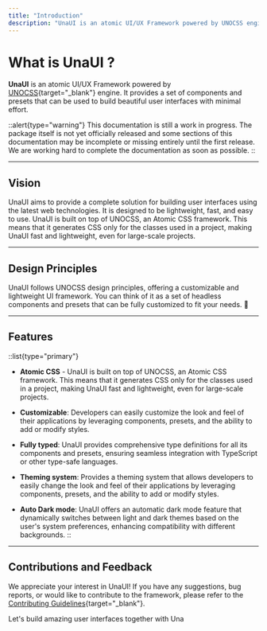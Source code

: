 ```yaml
---
title: "Introduction"
description: "UnaUI is an atomic UI/UX Framework powered by UNOCSS engine. It provides a set of components and presets that can be used to build beautiful user interfaces with minimal effort."
---
```


# What is UnaUI ?

**UnaUI** is an atomic UI/UX Framework powered by [UNOCSS](https://unocss.dev/){target="_blank"} engine. It provides a set of components and presets that can be used to build beautiful user interfaces with minimal effort.

::alert{type="warning"} 
This documentation is still a work in progress. The package itself is not yet officially released and some sections of this documentation may be incomplete or missing entirely until the first release. We are working hard to complete the documentation as soon as possible.
::

---

## Vision

UnaUI aims to provide a complete solution for building user interfaces using the latest web technologies. It is designed to be lightweight, fast, and easy to use. UnaUI is built on top of UNOCSS, an Atomic CSS framework. This means that it generates CSS only for the classes used in a project, making UnaUI fast and lightweight, even for large-scale projects.

---

## Design Principles

UnaUI follows UNOCSS design principles, offering a customizable and lightweight UI framework. You can think of it as a set of headless components and presets that can be fully customized to fit your needs. 🚧

---

## Features

::list{type="primary"}
- **Atomic CSS** - UnaUI is built on top of UNOCSS, an Atomic CSS framework. This means that it generates CSS only for the classes used in a project, making UnaUI fast and lightweight, even for large-scale projects.

- **Customizable**: Developers can easily customize the look and feel of their applications by leveraging components, presets, and the ability to add or modify styles.

- **Fully typed**: UnaUI provides comprehensive type definitions for all its components and presets, ensuring seamless integration with TypeScript or other type-safe languages.

- **Theming system**: Provides a theming system that allows developers to easily change the look and feel of their applications by leveraging components, presets, and the ability to add or modify styles.

- **Auto Dark mode**: UnaUI offers an automatic dark mode feature that dynamically switches between light and dark themes based on the user's system preferences, enhancing compatibility with different backgrounds.
::

---

## Contributions and Feedback

We appreciate your interest in UnaUI! If you have any suggestions, bug reports, or would like to contribute to the framework, please refer to the [Contributing Guidelines](https://github.com/una-ui/una-ui/blob/main/CONTRIBUTING.md){target="_blank"}.

Let's build amazing user interfaces together with Una

